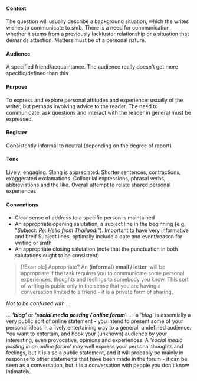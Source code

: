   #### Context
The question will usually describe a background situation, which the writes wishes to communicate to smb. There is a need for communication, whether it stems from a previously lackluster relationship or a situation that demands attention. Matters must be of a personal nature. 

#### Audience
A specified friend/acquaintance. The audience really doesn't get more specific/defined than this

#### Purpose
To express and explore personal attitudes and experience: usually of the writer, but perhaps involving advice to the reader. The need to communicate, ask questions and interact with the reader in general must be expressed. 

#### Register
Consistently informal to neutral (depending on the degree of raport)

#### Tone
Lively, engaging. Slang is appreciated. Shorter sentences, contractions, exaggerated exclamations. Colloquial expressions, phrasal verbs, abbreviations and the like. Overall attempt to relate shared personal experiences

#### Conventions
- Clear sense of address to a specific person is maintained
- An appropriate opening salutation, a subject line in the beginning (e.g. "*Subject: Re: Hello from Thailand!*"). Important to have very informative and breif Subject lines, optimally include a date and event/reason for writing or smth
- An appropriate closing salutation (note that the punctuation in both salutations ought to be consistent)

> [!Example] Appropriate?
> An **(informal) email / letter**  will be appropriate if the task requires you to communicate some personal experiences, thoughts and feelings to somebody you know. This sort of writing is public only in the sense that you are having a conversation limited to a friend - it is a private form of sharing. 
>
_Not to be confused with..._
>
... **_'_**_**blog'**_ or **_'social media posting / online forum_'** ...  a _'blog'_ is essentially a very public sort of online statement - you intend to present some of your personal ideas in a lively entertaining way to a general, undefined audience. You want to entertain, and hook your (unknown) audience by your interesting, even provocative, opinions and experiences. A _'social media posting in an online forum'_ may well express your personal thoughts and feelings, but it is also a public statement, and it will probably be mainly in response to other statements that have been made in the forum - it can be seen as a conversation, but it is a conversation with people you don't know intimately.